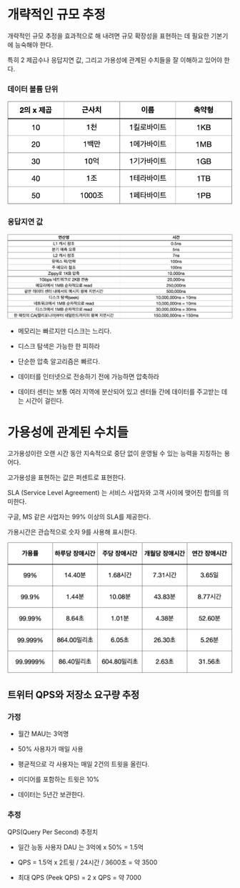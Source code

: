 # 개략적인 규모 추정
개략적인 규모 추정을 효과적으로 해 내려면 규모 확장성을 표현하는 데 필요한 기본기에 능숙해야 한다.

특히 2 제곱수나 응답지연 값, 그리고 가용성에 관계된 수치들을 잘 이해하고 있어야 한다.

### 데이터 볼륨 단위
![img.png](./assets/02_volume.png)

### 응답지연 값
![img_1.png](./assets/02_latency.png)

- 메모리는 빠르지만 디스크는 느리다.


- 디스크 탐색은 가능한 한 피하라


- 단순한 압축 알고리즘은 빠르다.


- 데이터를 인터넷으로 전송하기 전에 가능하면 압축하라


- 데이터 센터는 보통 여러 지역에 분산되어 있고 센터들 간에 데이터를 주고받는 데는 시간이 걸린다.

# 가용성에 관계된 수치들
고가용성이란 오랜 시간 동안 지속적으로 중단 없이 운영될 수 있는 능력을 지칭하는 용어다.

고가용성을 표현하는 값은 퍼센트로 표현한다.

SLA (Service Level Agreement) 는 서비스 사업자와 고객 사이에 맺어진 합의를 의미한다.

구글, MS 같은 사업자는 99% 이상의 SLA를 제공한다.

가용시간은 관습적으로 숫자 9를 사용해 표시한다.

![img_2.png](./assets/02_availability.png)

## 트위터 QPS와 저장소 요구량 추정

### 가정
- 월간 MAU는 3억명


- 50% 사용자가 매일 사용


- 평균적으로 각 사용자는 매일 2건의 트윗을 올린다.


- 미디어를 포함하는 트윗은 10%


- 데이터는 5년간 보관한다.

### 추정
QPS(Query Per Second) 추정치
- 일간 능동 사용자 DAU 는 3억에 x 50% = 1.5억


- QPS = 1.5억 x 2트윗 / 24시간 / 3600초 = 약 3500


- 최대 QPS (Peek QPS) = 2 x QPS = 약 7000
